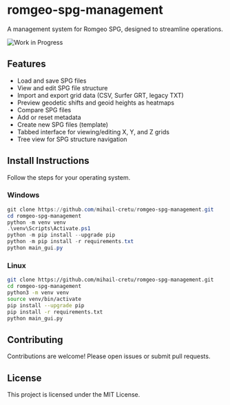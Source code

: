 # romgeo-spg-management

A management system for Romgeo SPG, designed to streamline operations.

![Work in Progress](https://img.shields.io/badge/status-WIP-yellow.svg)

## Features

- Load and save SPG files
- View and edit SPG file structure
- Import and export grid data (CSV, Surfer GRT, legacy TXT)
- Preview geodetic shifts and geoid heights as heatmaps
- Compare SPG files
- Add or reset metadata
- Create new SPG files (template)
- Tabbed interface for viewing/editing X, Y, and Z grids
- Tree view for SPG structure navigation

## Install Instructions

Follow the steps for your operating system.

### Windows

```powershell
git clone https://github.com/mihail-cretu/romgeo-spg-management.git
cd romgeo-spg-management
python -m venv venv
.\venv\Scripts\Activate.ps1
python -m pip install --upgrade pip
python -m pip install -r requirements.txt
python main_gui.py
```

### Linux

```bash
git clone https://github.com/mihail-cretu/romgeo-spg-management.git
cd romgeo-spg-management
python3 -m venv venv
source venv/bin/activate
pip install --upgrade pip
pip install -r requirements.txt
python main_gui.py
```

## Contributing

Contributions are welcome! Please open issues or submit pull requests.

## License

This project is licensed under the MIT License.
